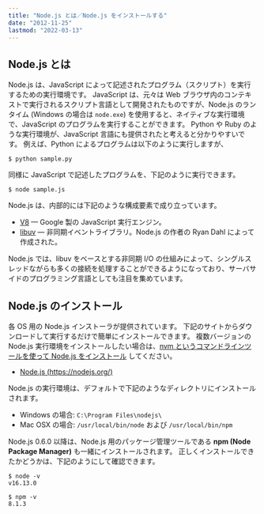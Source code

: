 ```yaml
---
title: "Node.js とは／Node.js をインストールする"
date: "2012-11-25"
lastmod: "2022-03-13"
---
```


Node.js とは
----

Node.js は、JavaScript によって記述されたプログラム（スクリプト）を実行するための実行環境です。
JavaScript は、元々は Web ブラウザ内のコンテキストで実行されるスクリプト言語として開発されたものですが、Node.js のランタイム (Windows の場合は `node.exe`) を使用すると、ネイティブな実行環境で、JavaScript のプログラムを実行することができます。
Python や Ruby のような実行環境が、JavaScript 言語にも提供されたと考えると分かりやすいです。
例えば、Python によるプログラムは以下のように実行しますが、

```
$ python sample.py
```

同様に JavaScript で記述したプログラムを、下記のように実行できます。

```
$ node sample.js
```

Node.js は、内部的には下記のような構成要素で成り立っています。

* [V8](https://v8.dev/) — Google 製の JavaScript 実行エンジン。
* [libuv](https://github.com/libuv/libuv) — 非同期イベントライブラリ。Node.js の作者の Ryan Dahl によって作成された。

Node.js では、libuv をベースとする非同期 I/O の仕組みによって、シングルスレッドながらも多くの接続を処理することができるようになっており、サーバサイドのプログラミング言語としても注目を集めています。


Node.js のインストール
----

各 OS 用の Node.js インストーラが提供されています。
下記のサイトからダウンロードして実行するだけで簡単にインストールできます。
複数バージョンの Node.js 実行環境をインストールしたい場合は、[nvm というコマンドラインツールを使って Node.js をインストール](./nvm.html) してください。

- [Node.js (https://nodejs.org/)](https://nodejs.org/)

Node.js の実行環境は、デフォルトで下記のようなディレクトリにインストールされます。

- Windows の場合: `C:\Program Files\nodejs\`
- Mac OSX の場合: `/usr/local/bin/node` および `/usr/local/bin/npm`

Node.js 0.6.0 以降は、Node.js 用のパッケージ管理ツールである __npm (Node Package Manager)__ も一緒にインストールされます。
正しくインストールできたかどうかは、下記のようにして確認できます。

```
$ node -v
v16.13.0

$ npm -v
8.1.3
```

